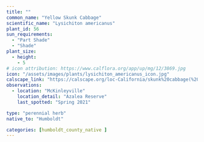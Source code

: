 ```yaml
---
title: ""
common_name: "Yellow Skunk Cabbage"
scientific_name: "Lysichiton americanus"
plant_id: 56
sun_requirements:
  - "Part Shade"
  - "Shade"
plant_size:
  - height: 
    - 5
# icon attribution: https://www.calflora.org/app/up/mg/12/3869.jpg
icon: "/assets/images/plants/lysichiton_americanus_icon.jpg" 
calscape_link: "https://calscape.org/loc-California/skunk%20cabbage(%20)"
observations: 
  - location: "McKinleyville"
    location_detail: "Azalea Reserve"
    last_spotted: "Spring 2021"

type: "perennial herb"
native_to: "Humboldt"

categories: [humboldt_county_native ]
---
```


